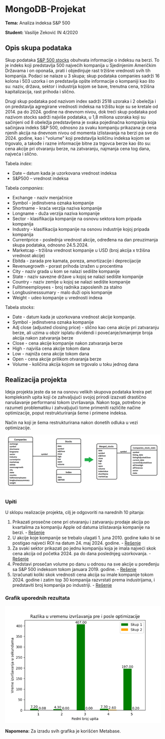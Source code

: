 # MongoDB-Projekat

**Tema:** Analiza indeksa S&P 500

**Student:** Vasilije Zeković IN 4/2020

## Opis skupa podataka
Skup podataka [S&P 500 stocks](https://www.kaggle.com/datasets/andrewmvd/sp-500-stocks) obuhvata informacije o indeksu na berzi. To je indeks koji predstavlja 500 najvećih kompanija u Sjedinjenim Američkim Državama i on oponaša, prati i objedinjuje rast tržišne vrednosti svih tih kompanija. Podaci se nalaze u 3 skupa; skup podataka companies sadrži 16 kolona i 503 uzorka i on predstavlja opšte informacije o kompaniji kao što su: naziv, država, sektor i industrija kojom se bave, trenutna cena, tržišna kapitalizacija, rast prihoda i slično.

Drugi skup podataka pod nazivom index sadrži 2518 uzoraka i 2 obeležja i on predstavlja agregirane vrednosti indeksa na tržištu koje su se kretale od 2014. pa do 2024. godine na dnevnom nivou, dok treći skup podataka pod nazivom stocks sadrži najviše podataka, u 1,8 miliona uzoraka koji su sačinjeni od 8 obeležja predstavljena je svaka pojedinačna kompanija koja sačinjava indeks S&P 500, odnosno za svaku kompaniju prikazana je cena njenih akcija na dnevnom nivou od momenta izlistavanja na berzi pa sve do 2024. godine, kao i "volume" koji predstavlja količinu indeksa kojom se trgovalo, a takođe i razne informacije bitne za trgovca berze kao što su: cena akcije pri otvaranju berze, na zatvaranju, najmanja cena tog dana, najveća i slično.

Tabela _index_:
* Date – datum kada je uzorkovana vrednost indeksa
* S&P500 – vrednost indeksa

Tabela _companies_:
* Exchange - naziv menjačnice
* Symbol - jedinstvena oznaka kompanije
* Shortname - kraća verzija naziva kompanije
* Longname - duža verzija naziva kompanije
* Sector - klasifikacija kompanije na osnovu sektora kom pripada kompanija
* Industry - klasifikacija kompanije na osnovu industrije kojoj pripada kompanija
* Currentprice - poslednja vrednost akcije, određena na dan preuzimanja skupa podataka, odnosno 24.5.2024.
* Marketcap - tržišna vrednost kompanije u USD (broj akcija x tržišna vrednost akcije)
* Ebitda - zarada pre kamata, poreza, amortizacije i deprecijacije
* Revenuegrowth - porast prihoda izražen u procentima
* City - naziv grada u kom se nalazi sedište kompanije
* State - naziv savezne države u kojoj se nalazi sedište kompanije
* Country -  naziv zemlje u kojoj se nalazi sedište kompanije
* Fulltimeemployees - broj radnika zaposlenih za stalno
* Longbusinesssumary - malo duži opis kompanije
* Weight - udeo kompanije u vrednosti indexa

Tabela _stocks_:
* Date - datum kada je uzorkovana vrednost akcije kompanije.
* Symbol - jedinstvena oznaka kompanije
* Adj close (adjusted closing price) -  slično kao cena akcije pri zatvaranju berze, ali uzima u obzir isplatu dividendi i povećanje/smanjenje broja akcija nakon zatvaranja berze
* Close - cena akcije kompanije nakon zatvaranja berze
* High - najviša cena akcije tokom dana 
* Low - najniža cena akcije tokom dana
* Open - cena akcije prilikom otvaranja berze
* Volume - količina akcija kojom se trgovalo u toku jednog dana

## Realizacija projekta
Ideja projekta jeste da se na osnovu velikih skupova podataka kreira pet kompleksnih upita koji će zahvaljujući svojoj prirodi izazvati drastično narušavanje performansi tokom izvršavanja. Nakon toga, potrebno je razumeti problematiku i zahvaljujući tome primeniti različite načine optimizacije, poput restrukturiranja šeme i primene indeksa. 

Način na koji je šema restrukturirana nakon donetih odluka u vezi optimizacije.

![Sema](sema.png)

### Upiti
U sklopu realizacije projekta, cilj je odgovoriti na narednih 10 pitanja: 
1. Prikazati prosečne cene pri otvaranju i zatvaranju prodaje akcija po kvartalima za kompaniju Apple od datuma izlistavanja kompanije na berzi. - [Rešenje](upit_1/README.md)
2. U akcije koje kompanije se trebalo ulagati 1. juna 2010. godine kako bi se postigao najveći ROI na datum 24. maj 2024. godine. - [Rešenje](upit_2/README.md)
3. Za svaki sektor prikazati po jednu kompaniju koja je imala najveći skok cena akcija od početka 2024. pa do dana poslednjeg uzorkovanja. - [Rešenje](upit_3/README.md)
4. Predstavi prosečan volume po danu u odnosu na sve akcije u poređenju sa S&P 500 indeksom tokom januara 2019. godine. - [Rešenje](upit_4/README.md)
5. Izračunati koliki skok vrednosti cena akcija su imale kompanije tokom 2024. godine i zatim top 30 kompanija razvrstati prema industrijama, i predstaviti broj kompanija po industriji. - [Rešenje](upit_5/README.md)

### Grafik uporednih rezultata
![uporedni_grafik](uporedni_grafik.png)

**Napomena:** Za izradu svih grafika je korišćen Metabase.

